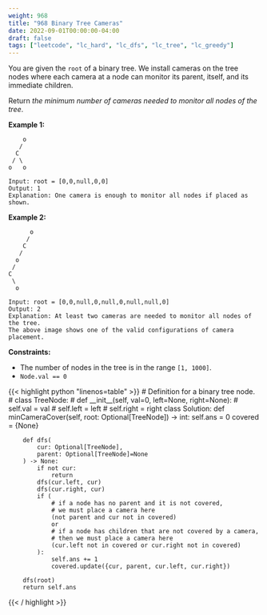 ```yaml
---
weight: 968
title: "968 Binary Tree Cameras"
date: 2022-09-01T00:00:00-04:00
draft: false
tags: ["leetcode", "lc_hard", "lc_dfs", "lc_tree", "lc_greedy"]
---
```


You are given the `root` of a binary tree. We install cameras on the tree nodes where each camera at a node can monitor its parent, itself, and its immediate children.

Return _the minimum number of cameras needed to monitor all nodes of the tree_.


**Example 1:**
```
    o
   /
  C
 / \
o   o

Input: root = [0,0,null,0,0]
Output: 1
Explanation: One camera is enough to monitor all nodes if placed as shown.
```
**Example 2:**
```
      o
     /
    C
   /
  o
 /
C
 \
  o

Input: root = [0,0,null,0,null,0,null,null,0]
Output: 2
Explanation: At least two cameras are needed to monitor all nodes of the tree.
The above image shows one of the valid configurations of camera placement.
```

**Constraints:**
- The number of nodes in the tree is in the range `[1, 1000]`.
- `Node.val == 0`

<div class="tabs"></div>
<div class="tab-content">
<div id="python" class="lang">
{{< highlight python "linenos=table" >}}
# Definition for a binary tree node.
# class TreeNode:
#     def __init__(self, val=0, left=None, right=None):
#         self.val = val
#         self.left = left
#         self.right = right
class Solution:
    def minCameraCover(self, root: Optional[TreeNode]) -> int:
        self.ans = 0
        covered = {None}
        
        def dfs(
            cur: Optional[TreeNode],
            parent: Optional[TreeNode]=None
        ) -> None:
            if not cur:
                return
            dfs(cur.left, cur)
            dfs(cur.right, cur)
            if (
                # if a node has no parent and it is not covered,
                # we must place a camera here
                (not parent and cur not in covered)
                or
                # if a node has children that are not covered by a camera,
                # then we must place a camera here
                (cur.left not in covered or cur.right not in covered)
            ):
                self.ans += 1
                covered.update({cur, parent, cur.left, cur.right})
        
        dfs(root)
        return self.ans
{{< / highlight >}}
</div>
</div>
